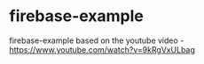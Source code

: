 # firebase-example
firebase-example based on the youtube video - https://www.youtube.com/watch?v=9kRgVxULbag
